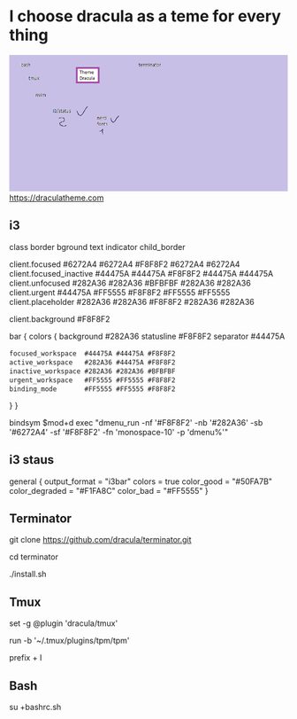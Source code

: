 # I choose dracula as a teme for every thing

![dracula scheme](schema.png)
<https://draculatheme.com>

## i3

class                 border  bground text    indicator child_border

client.focused          #6272A4 #6272A4 #F8F8F2 #6272A4   #6272A4
client.focused_inactive #44475A #44475A #F8F8F2 #44475A   #44475A
client.unfocused        #282A36 #282A36 #BFBFBF #282A36   #282A36
client.urgent           #44475A #FF5555 #F8F8F2 #FF5555   #FF5555
client.placeholder      #282A36 #282A36 #F8F8F2 #282A36   #282A36

client.background       #F8F8F2

bar {
  colors {
    background #282A36
    statusline #F8F8F2
    separator  #44475A

    focused_workspace  #44475A #44475A #F8F8F2
    active_workspace   #282A36 #44475A #F8F8F2
    inactive_workspace #282A36 #282A36 #BFBFBF
    urgent_workspace   #FF5555 #FF5555 #F8F8F2
    binding_mode       #FF5555 #FF5555 #F8F8F2
  }
}

bindsym $mod+d exec "dmenu_run -nf '#F8F8F2' -nb '#282A36' -sb '#6272A4' -sf '#F8F8F2' -fn 'monospace-10' -p 'dmenu%'"

## i3 staus

general {
  output_format = "i3bar"
  colors = true
  color_good = "#50FA7B"
  color_degraded = "#F1FA8C"
  color_bad = "#FF5555"
}

## Terminator

git clone <https://github.com/dracula/terminator.git>

cd terminator

./install.sh

## Tmux

set -g @plugin 'dracula/tmux'

run -b '~/.tmux/plugins/tpm/tpm'

prefix + I

## Bash

su +bashrc.sh
